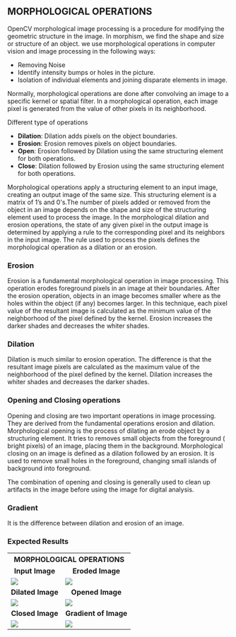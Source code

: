 ## MORPHOLOGICAL OPERATIONS

OpenCV morphological image processing is a procedure for modifying the geometric structure in the image. In morphism, we find the shape and size or structure of an object. we use morphological operations in computer vision and image processing in the following ways:

<ul>
<li>Removing Noise
<li>Identify intensity bumps or holes in the picture.
<li>Isolation of individual elements and joining disparate elements in image.
</ul>

Normally, morphological operations are done after convolving an image to a specific kernel or spatial filter. In a morphological operation, each image pixel is generated from the value of other pixels in its neighborhood.

Different type of operations

<ul>
<li><b>Dilation</b>: Dilation adds pixels on the object boundaries.
<li><b>Erosion</b>: Erosion removes pixels on object boundaries.
<li><b>Open</b>: Erosion followed by Dilation using the same structuring element for both operations.
<li><b>Close</b>: Dilation followed by Erosion using the same structuring element for both operations.
</ul>

Morphological operations apply a structuring element to an input image, creating an output image of the same size. This structuring element is a matrix of 1’s and 0's.The number of pixels added or removed from the object in an image depends on the shape and size of the structuring element used to process the image. In the morphological dilation and erosion operations, the state of any given pixel in the output image is determined by applying a rule to the corresponding pixel and its neighbors in the input image. The rule used to process the pixels defines the morphological operation as a dilation or an erosion.

### Erosion

Erosion is a fundamental morphological operation in image processing. This operation erodes foreground pixels in an image at their boundaries. After the erosion operation, objects in an image becomes smaller where as the holes within the object (if any) becomes larger. In this technique, each pixel value of the resultant image is calculated as the minimum value of the neighborhood of the pixel defined by the kernel. Erosion increases the darker shades and decreases the whiter shades.

### Dilation

Dilation is much similar to erosion operation. The difference is that the resultant image pixels are calculated as the maximum value of the neighborhood of the pixel defined by the kernel. Dilation increases the whiter shades and decreases the darker shades.

### Opening and Closing operations

Opening and closing are two important operations in image processing. They are derived from the fundamental operations erosion and dilation. Morphological opening is the process of dilating an erode object by a structuring element. It tries to removes small objects from the foreground ( bright pixels) of an image, placing them in the background. Morphological closing on an image is defined as a dilation followed by an erosion. It is used to remove small holes in the foreground, changing small islands of background into foreground.

The combination of opening and closing is generally used to clean up artifacts in the image before using the image for digital analysis.

### Gradient

It is the difference between dilation and erosion of an image.

### Expected Results

<table>
<tr>
<th colspan="2" style="text-align:center"> MORPHOLOGICAL OPERATIONS </th>

</tr>
<td style="text-align:center">
<b>Input Image</b>
</td>
<td style="text-align:center">
<b>Eroded Image</b>
</td>
<tr>

</tr>
<td>
<image src="../../../assets/images/morphology_opencv1.png">
</td>
<td>
<image src="../../../assets/images/morphology_opencv2.png">
</td>
<tr>

</tr>
<td style="text-align:center">
<b>Dilated Image</b>
</td>
<td style="text-align:center">
<b>Opened Image</b>
</td>
<tr>

</tr>
<td>
<image src="../../../assets/images/morphology_opencv3.png">
</td>
<td>
<image src="../../../assets/images/morphology_opencv4.png">
</td>
<tr>

</tr>
<td style="text-align:center">
<b>Closed Image</b>
</td>
<td style="text-align:center">
<b>Gradient of Image</b>
</td>
<tr>

</tr>
<td>
<image src="../../../assets/images/morphology_opencv5.png">
</td>
<td>
<image src="../../../assets/images/morphology_opencv6.png">
</td>
<tr>

</table>
